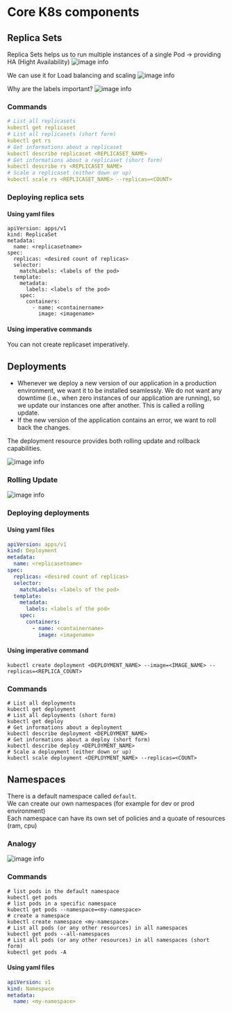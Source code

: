 # Core K8s components

## Replica Sets

Replica Sets helps us to run multiple instances of a single Pod -> providing HA (Hight Availability)
![image info](./assets/k8s_rs_example.png)

We can use it for Load balancing and scaling
![image info](./assets/k8s_rs_loadbalancing.png)

Why are the labels important?
![image info](./assets/k8s_rs_labels.png)

### Commands
```yaml
# List all replicasets
kubectl get replicaset
# List all replicasets (short form)
kubectl get rs
# Get informations about a replicaset
kubectl describe replicaset <REPLICASET_NAME>
# Get informations about a replicaset (short form)
kubectl describe rs <REPLICASET_NAME>
# Scale a replicaset (either down or up)
kubectl scale rs <REPLICASET_NAME> --replicas=<COUNT>
```

### Deploying replica sets

#### Using yaml files

```shell
apiVersion: apps/v1
kind: ReplicaSet
metadata:
  name: <replicasetname>
spec:
  replicas: <desired count of replicas>
  selector:
    matchLabels: <labels of the pod>
  template:
    metadata:
      labels: <labels of the pod>
    spec:
      containers:
        - name: <containername>
          image: <imagename>
```

#### Using imperative commands

You can not create replicaset imperatively.

## Deployments

- Whenever we deploy a new version of our application in a production environment, we want it to be installed seamlessly. We do not want any downtime (i.e., when zero instances of our application are running), so we update our instances one after another. This is called a rolling update.
- If the new version of the application contains an error, we want to roll back the changes.

The deployment resource provides both rolling update and rollback capabilities.


![image info](./assets/k8s_deployment_example.png)

### Rolling Update
![image info](./assets/k8s_rolling_update.png)

### Deploying deployments

#### Using yaml files

```yaml
apiVersion: apps/v1
kind: Deployment
metadata:
  name: <replicasetname>
spec:
  replicas: <desired count of replicas>
  selector:
    matchLabels: <labels of the pod>
  template:
    metadata:
      labels: <labels of the pod>
    spec:
      containers:
        - name: <containername>
          image: <imagename>
```

#### Using imperative command
```shell
kubectl create deployment <DEPLOYMENT_NAME> --image=<IMAGE_NAME> --replicas=<REPLICA_COUNT>
```

### Commands
```shell
# List all deployments
kubectl get deployment
# List all deployments (short form)
kubectl get deploy
# Get informations about a deployment
kubectl describe deployment <DEPLOYMENT_NAME>
# Get informations about a deploy (short form)
kubectl describe deploy <DEPLOYMENT_NAME>
# Scale a deployment (either down or up)
kubectl scale deployment <DEPLOYMENT_NAME> --replicas=<COUNT>
```

## Namespaces

There is a default namespace called `default`.\
We can create our own namespaces (for example for dev or prod environment)\
Each namespace can have its own set of policies and a quoate of resources (ram, cpu)

### Analogy

![image info](./assets/k8s_ns_analogy.png)

### Commands

```shell
# list pods in the default namespace
kubectl get pods
# list pods in a specific namespace
kubectl get pods --namespace=<my-namespace>
# create a namespace
kubectl create namespace <my-namespace>
# List all pods (or any other resources) in all namespaces
kubectl get pods --all-namespaces
# List all pods (or any other resources) in all namespaces (short form)
kubectl get pods -A
```

#### Using yaml files
```yaml
apiVersion: v1
kind: Namespace
metadata:
  name: <my-namespace>
```
